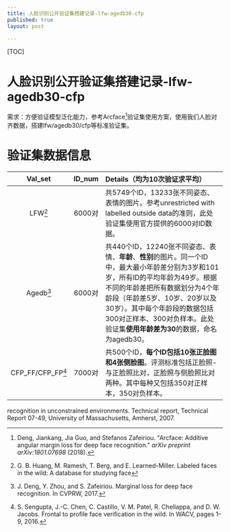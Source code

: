 ```yaml
---
title: 人脸识别公开验证集搭建记录-lfw-agedb30-cfp
published: true
layout: post

---
```


[TOC]

#  人脸识别公开验证集搭建记录-lfw-agedb30-cfp

需求：方便验证模型泛化能力，参考Arcface[^1]验证集使用方案，使用我们人脸对齐数据，搭建lfw/agedb30/cfp等标准验证集。

# 验证集数据信息

| Val_set | ID_num | Details（均为10次验证求平均）                                          |
| :-----: | :----: | :----------------------------------------------------------- |
|   LFW[^2]   | 6000对 | 共5749个ID，13233张不同姿态、表情的图片。参考unrestricted with labelled outside data的准则，此处验证集使用官方提供的6000对ID数据。 |
| Agedb[^3] | 6000对 | 共440个ID，12240张不同姿态、表情、**年龄**、**性别**的图片。同一个ID中，最大最小年龄差分别为3岁和101岁，所有ID的平均年龄为49岁。根据不同的年龄差把所有数据划分为4个年龄段（年龄差5岁、10岁、20岁以及30岁）。其中每个年龄段的数据包括300对正样本、300对负样本。此处验证集**使用年龄差为30**的数据，命名为agedb30。 |
| CFP_FF/CFP_FP[^4] | 7000对 | 共500个ID，**每个ID包括10张正脸图和4张侧脸图**。评测标准包括正脸照-与正脸照比对，正脸照与侧脸照比对两种。其中每种又包括350对正样本，350对负样本。 |







[^1]: Deng, Jiankang, Jia Guo, and Stefanos Zafeiriou. "Arcface: Additive angular margin loss for deep face recognition." *arXiv preprint arXiv:1801.07698* (2018).
[^2]: G. B. Huang, M. Ramesh, T. Berg, and E. Learned-Miller. Labeled faces in the wild: A database for studying face

recognition in unconstrained environments. Technical report, Technical Report 07-49, University of Massachusetts,
Amherst, 2007. 

[^3]: J. Deng, Y. Zhou, and S. Zafeiriou. Marginal loss for deep face recognition. In CVPRW, 2017.
[^4]: S. Sengupta, J.-C. Chen, C. Castillo, V. M. Patel, R. Chellappa, and D. W. Jacobs. Frontal to profile face verification in the wild. In WACV, pages 1–9, 2016.